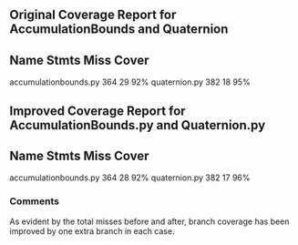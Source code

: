 
## Original Coverage Report for AccumulationBounds and Quaternion
Name                                                                                  Stmts   Miss  Cover
---------------------------------------------------------------------------------------------------------
accumulationbounds.py                                                                  364     29    92%
quaternion.py                                                                          382     18    95%



## Improved Coverage Report for AccumulationBounds.py and Quaternion.py
Name                                                                                  Stmts   Miss  Cover
---------------------------------------------------------------------------------------------------------
accumulationbounds.py                                                                  364     28    92%
quaternion.py                                                                          382     17    96%


### Comments
As evident by the total misses before and after, branch coverage has been improved by one extra branch in each case.
